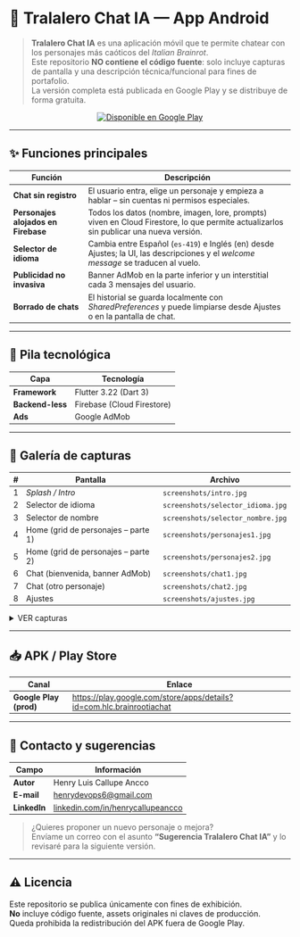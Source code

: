 # 🤖 Tralalero Chat IA — App Android

> **Tralalero Chat IA** es una aplicación móvil que te permite chatear con los personajes más caóticos del _Italian Brainrot_.  
> Este repositorio **NO contiene el código fuente**: solo incluye capturas de pantalla y una descripción técnica/funcional para fines de portafolio.  
> La versión completa está publicada en Google Play y se distribuye de forma gratuita.

<p align="center">
  <a href="https://play.google.com/store/apps/details?id=com.hlc.brainrootiachat">
    <img src="https://play.google.com/intl/en_us/badges/images/badge_new.png" alt="Disponible en Google Play" height="80">
  </a>
</p>

---

## ✨ Funciones principales

| Función | Descripción |
|---------|-------------|
| **Chat sin registro** | El usuario entra, elige un personaje y empieza a hablar – sin cuentas ni permisos especiales. |
| **Personajes alojados en Firebase** | Todos los datos (nombre, imagen, lore, prompts) viven en Cloud Firestore, lo que permite actualizarlos sin publicar una nueva versión. |
| **Selector de idioma** | Cambia entre Español (<code>es-419</code>) e Inglés (en) desde Ajustes; la UI, las descripciones y el _welcome message_ se traducen al vuelo. |
| **Publicidad no invasiva** | Banner AdMob en la parte inferior y un interstitial cada 3 mensajes del usuario. |
| **Borrado de chats** | El historial se guarda localmente con _SharedPreferences_ y puede limpiarse desde Ajustes o en la pantalla de chat. |

---

## 📲 Pila tecnológica

| Capa | Tecnología |
|------|------------|
| **Framework** | Flutter 3.22 (Dart 3) |
| **Backend-less** | Firebase (Cloud Firestore) |
| **Ads** | Google AdMob |
---

## 📸 Galería de capturas

| # | Pantalla | Archivo |
|---|----------|---------|
| 1 | *Splash / Intro* | `screenshots/intro.jpg` |
| 2 | Selector de idioma | `screenshots/selector_idioma.jpg` |
| 3 | Selector de nombre | `screenshots/selector_nombre.jpg` |
| 4 | Home (grid de personajes – parte 1) | `screenshots/personajes1.jpg` |
| 5 | Home (grid de personajes – parte 2) | `screenshots/personajes2.jpg` |
| 6 | Chat (bienvenida, banner AdMob) | `screenshots/chat1.jpg` |
| 7 | Chat (otro personaje) | `screenshots/chat2.jpg` |
| 8 | Ajustes | `screenshots/ajustes.jpg` |

<details>
<summary>VER capturas</summary>

![Splash](screenshots/intro.jpg)

---

![Idioma](screenshots/selector_idioma.jpg)

---

![Nombre](screenshots/selector_nombre.jpg)

---

![Home 1](screenshots/personajes1.jpg)

---

![Home 2](screenshots/personajes2.jpg)

---

![Chat 1](screenshots/chat1.jpg)

---

![Chat 2](screenshots/chat2.jpg)

---

![Ajustes](screenshots/ajustes.jpg)

</details>


---

## 📥 APK / Play Store

| Canal | Enlace |
|-------|--------|
| **Google Play (prod)** | <https://play.google.com/store/apps/details?id=com.hlc.brainrootiachat> |

---

## 📧 Contacto y sugerencias

| Campo | Información |
|-------|-------------|
| **Autor** | Henry Luis Callupe Ancco |
| **E-mail** | <henrydevops6@gmail.com> |
| **LinkedIn** | [linkedin.com/in/henrycallupeancco](https://www.linkedin.com/in/henrycallupeancco/) |

> ¿Quieres proponer un nuevo personaje o mejora?  
> Envíame un correo con el asunto **“Sugerencia Tralalero Chat IA”** y lo revisaré para la siguiente versión.

---

## ⚠️ Licencia

Este repositorio se publica únicamente con fines de exhibición.  
**No** incluye código fuente, assets originales ni claves de producción.  
Queda prohibida la redistribución del APK fuera de Google Play.
